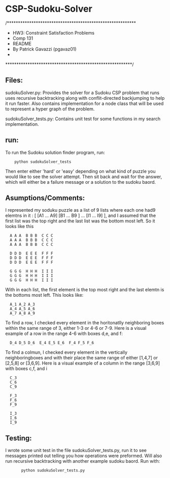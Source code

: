 # CSP-Sudoku-Solver

/**********************************************************
* HW3: Constraint Satisfaction Problems
* Comp 131
* README
* By Patrick Gavazzi (pgavaz01)
*
*********************************************************/


## Files:

sudokuSolver.py: Provides the solver for a Sudoku CSP problem that runs uses recursive backtracking along with conflit-directed backjumping to help it run faster. Also contains implementation for a node class that will be used to represent a hyper graph of the problem. 
    
sudokuSolver_tests.py: Contains unit test for some functions in my search implementation.





## run: 
To run the Sudoku solution finder program, run:
    
        python sudokuSolver_tests
     
Then enter either 'hard' or 'easy' depending on what kind of puzzle you would like to see the solver attempt. Then sit back and wait for the  answer, which will either be a failure message or a solution to the sudoku baord. 

     






## Asumptions/Comments:

I represented my soduku puzzle as a list of 9 lists where each one had9 elemtns in it : [ [A1 ... A9] [B1 ... B9 ] ... [I1 ... I9] ], and I assumed that the first list was the top right and the last list was the bottom most left. So it looks like this
      
      A A A  B B B  C C C 
      A A A  B B B  C C C 
      A A A  B B B  C C C 
      
      D D D  E E E  F F F
      D D D  E E E  F F F
      D D D  E E E  F F F
      
      G G G  H H H  I I I
      G G G  H H H  I I I
      G G G  H H H  I I I
      
With in each list, the first element is the top most right and the last elemtn is the bottoms most left. This looks like:
      
      A_1 A_2 A_3
      A_4 A_5 A_6
      A_7 A_8 A_9

To find a row, I checked every element in the horitonatlly neighboring boxes within the same range of 3, either 1-3 or 4-6 or 7-9. Here is a visual example of a row in the range 4-6 with boxes d,e, and f:
      
      D_4 D_5 D_6  E_4 E_5 E_6  F_4 F_5 F_6
      
To find a colmun, I checked every element in the vertically neighboringboxes and with their place the same range of either [1,4,7] or [2,5,8] or [3,6,9]. Here is a visual example of a column in the range [3,6,9] with boxes c,f, and i
      
      C_3
      C_6
      C_9 
      
      F_3
      F_6
      F_9
      
      I_3
      I_6
      I_9


## Testing:  
I wrote some unit test in the file sudokuSolver_tests.py, run it  to see messages printed out telling you how operations were preformed. Will also run recursive backtracking with another example sudoku baord. Run with:
       
           python sudokuSolver_tests.py
